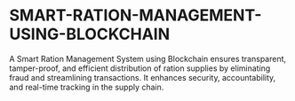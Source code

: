 # SMART-RATION-MANAGEMENT-USING-BLOCKCHAIN
A Smart Ration Management System using Blockchain ensures transparent, tamper-proof, and efficient distribution of ration supplies by eliminating fraud and streamlining transactions. It enhances security, accountability, and real-time tracking in the supply chain.
